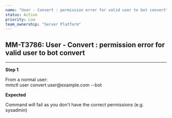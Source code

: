 ```yaml
---
name: "User - Convert : permission error for valid user to bot convert"
status: Active
priority: Low
team_ownership: "Server Platform"
---
```


## MM-T3786: User - Convert : permission error for valid user to bot convert

---

**Step 1**

From a normal user:\
mmctl user convert user\@example.com --bot

**Expected**

Command will fail as you don't have the correct permissions (e.g. sysadmin)
